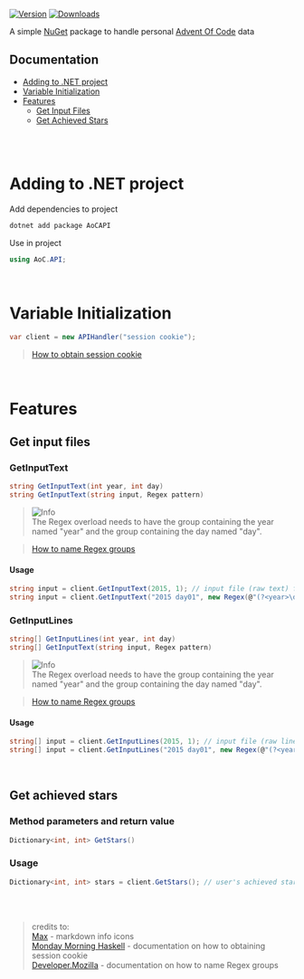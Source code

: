 [![Version](https://img.shields.io/nuget/v/AoCAPI)](https://www.nuget.org/packages/AoCAPI)
[![Downloads](https://img.shields.io/nuget/dt/AoCAPI)](https://www.nuget.org/packages/AoCAPI)

A simple [NuGet](https://nuget.org) package to handle personal [Advent Of Code](https://adventofcode.com) data

## Documentation
- [Adding to .NET project](#adding-to-net-project)
- [Variable Initialization](#variable-initialization)
- [Features](#features)
    - [Get Input Files](#get-input-files)
    - [Get Achieved Stars](#get-achieved-stars)

<br><br>

# Adding to .NET project
Add dependencies to project
```bash
dotnet add package AoCAPI
```

Use in project
```csharp
using AoC.API;
```

<br>

# Variable Initialization
```csharp
var client = new APIHandler("session cookie");
```
> [How to obtain session cookie](https://mmhaskell.com/blog/2023/1/30/advent-of-code-fetching-puzzle-input-using-the-api#authentication)

<br>

# Features

## Get input files

### GetInputText
```csharp
string GetInputText(int year, int day)
string GetInputText(string input, Regex pattern)
```
> <picture>
>   <source media="(prefers-color-scheme: dark)" srcset="https://github.com/Mqxx/GitHub-Markdown/blob/main/blockquotes/badge/dark-theme/info.svg">
>   <img alt="Info" src="https://github.com/Mqxx/GitHub-Markdown/blob/main/blockquotes/badge/dark-theme/Info">
> </picture><br>
> The Regex overload needs to have the group containing the year named "year" and the group containing the day named "day".

> [How to name Regex groups](https://developer.mozilla.org/en-US/docs/Web/JavaScript/Reference/Regular_expressions/Named_capturing_group)

#### Usage
```csharp
string input = client.GetInputText(2015, 1); // input file (raw text) from year 2015, day 1
string input = client.GetInputText("2015 day01", new Regex(@"(?<year>\d{4}) day(?<day>\d{2})")); // input file (raw text) from year 2015, day 1
```

### GetInputLines
```csharp
string[] GetInputLines(int year, int day)
string[] GetInputText(string input, Regex pattern)
```
> <picture>
>   <source media="(prefers-color-scheme: dark)" srcset="https://github.com/Mqxx/GitHub-Markdown/blob/main/blockquotes/badge/dark-theme/info.svg">
>   <img alt="Info" src="https://github.com/Mqxx/GitHub-Markdown/blob/main/blockquotes/badge/dark-theme/Info">
> </picture><br>
> The Regex overload needs to have the group containing the year named "year" and the group containing the day named "day".

> [How to name Regex groups](https://developer.mozilla.org/en-US/docs/Web/JavaScript/Reference/Regular_expressions/Named_capturing_group)

#### Usage
```csharp
string[] input = client.GetInputLines(2015, 1); // input file (raw lines) from year 2015, day 1
string[] input = client.GetInputLines("2015 day01", new Regex(@"(?<year>\d{4}) day(?<day>\d{2})")); // input file (raw lines) from year 2015, day 1
```

<br>

## Get achieved stars

### Method parameters and return value
```csharp
Dictionary<int, int> GetStars()
```

### Usage
```csharp
Dictionary<int, int> stars = client.GetStars(); // user's achieved stars by year
```

<br><br>

>  credits to: <br>
> [Max](https://github.com/Mqxx) - markdown info icons <br>
> [Monday Morning Haskell](https://mmhaskell.com/) - documentation on how to obtaining session cookie <br>
> [Developer.Mozilla](https://developer.mozilla.org) - documentation on how to name Regex groups